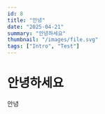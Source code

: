 ```yaml
---
id: 8
title: "안녕"
date: "2025-04-21"
summary: "안녕하세요"
thumbnail: "/images/file.svg"
tags: ["Intro", "Test"]
---
```


# 안녕하세요

안녕